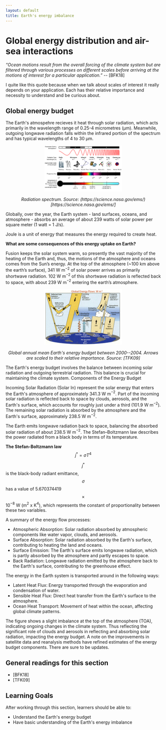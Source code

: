 ```yaml
---
layout: default
title: Earth's energy imbalance
---
```


# Global energy distribution and air-sea interactions

*“Ocean motions result from the overall forcing of the climate system but are filtered through various processes on different scales before arriving at the motions of interest for a particular application.”* -- [BFK18]

I quite like this quote because when we talk about scales of interest it really depends on your application. Each has their relative importance and necessity to understand and be curious about.

## Global energy budget

The Earth's atmospehre recieves it heat through solar radiation, which acts primarily in the wavelength range of 0.25-4 micrometres (µm). Meanwhile, outgoing longwave radiation falls within the infrared portion of the spectrum and has typical wavelengths of 4 to 30 µm.

<div style="text-align: center;">
  <img src="assets/images/em-spectrum.png" alt="Radiation spectrum" style="width: 50%;">
  <p><em>Radiation spectrum. Source: (https://science.nasa.gov/ems/)[https://science.nasa.gov/ems/]</em></p>
</div>

Globally, over the year, the Earth system - land surfaces, oceans, and atmosphere - absorbs an average of about 239 watts of solar power per square meter (1 watt = 1 J/s).

Joule is a unit of energy that measures the energy required to create heat.

**What are some consequences of this energy uptake on Earth?**

Fusion keeps the solar system warm, so presently the vast majority of the heating of the Earth and, thus, the motions of the atmosphere and oceans comes from the Sun’s energy. At the top of the atmosphere (~100 km above the earth’s surface), 341 W m$^{-2}$ of solar power arrives as primarily shortwave radiation. 102 W m$^{-2}$ of this shortwave radiation is reflected back to space, with about 239 W m$^{-2}$ entering the earth’s atmosphere.

<div style="text-align: center;">
  <img src="assets/images/energy-budget.png" alt="Radiation spectrum" style="width: 50%;">
  <p><em>Global annual mean Earth's energy budget between 2000--2004. Arrows are scaled to their relative importance. Source: [TFK09]</em></p>
</div>

The Earth's energy budget involves the balance between incoming solar radiation and outgoing terrestrial radiation. This balance is crucial for maintaining the climate system.
Components of the Energy Budget

Incoming Solar Radiation (Solar In) represent the solar energy that enters the Earth's atmosphere of approximately 341.3 W m$^{-2}$. Part of the incoming solar radiation is reflected back to space by clouds, aerosols, and the Earth's surface, which accounts for roughly just under a third (101.9 W m$^{-2}$). The remaining solar radiation is absorbed by the atmosphere and the Earth's surface, approximately 238.5 W m$^{-2}$. 

The Earth emits longwave radiation back to space, balancing the absorbed solar radiation of about 238.5 W m$^{-2}$. The Stefan–Boltzmann law describes the power radiated from a black body in terms of its temperature.

**The Stefan-Boltzmann law**\
$$j^* = \sigma T^4$$

$$j^*$$ is the black-body radiant emittance, $$ \sigma $$ has a value of 5.670374419 $$ \times $$ 10$^{−8}$ W (m$^{2}$ x K$^4$), which represents the constant of proportionality between these two variables.


A summary of the energy flow processes:

- Atmospheric Absorption: Solar radiation absorbed by atmospheric components like water vapor, clouds, and aerosols.
- Surface Absorption: Solar radiation absorbed by the Earth's surface, contributing to heating the land and oceans.
- Surface Emission: The Earth's surface emits longwave radiation, which is partly absorbed by the atmosphere and partly escapes to space.
- Back Radiation: Longwave radiation emitted by the atmosphere back to the Earth's surface, contributing to the greenhouse effect.

The energy in the Earth system is transported around in the following ways:

- Latent Heat Flux: Energy transported through the evaporation and condensation of water.
- Sensible Heat Flux: Direct heat transfer from the Earth's surface to the atmosphere.
- Ocean Heat Transport: Movement of heat within the ocean, affecting global climate patterns.

The figure shows a slight imbalance at the top of the atmosphere (TOA), indicating ongoing changes in the climate system. Thus reflecting the significant role of clouds and aerosols in reflecting and absorbing solar radiation, impacting the energy budget. A note on the improvements in satellite data and reanalysis methods have refined estimates of the energy budget components. There are sure to be updates.

## General readings for this section

- [BFK18]
- [TFK09]

## Learning Goals

After working through this section, learners should be able to:

- Understand the Earth's energy budget
- Have basic understanding of the Earth's energy imbalance